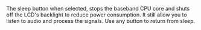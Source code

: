 The sleep button when selected, stops the baseband CPU core and shuts off the LCD's backlight to reduce power consumption. It still allow you to listen  to audio and process the  signals. Use any button to return from sleep.
